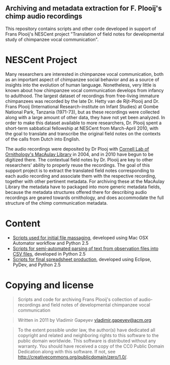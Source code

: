 Archiving and metadata extraction for F. Plooij's chimp audio recordings
---------

This repository contains scripts and other code developed in support of Frans Plooij's NESCent project "Translation of field notes for developmental study of chimpanzee vocal communication". 

NESCent Project
===============

Many researchers are interested in chimpanzee vocal communication, both as an important aspect of chimpanzee social behavior and as a source of insights into the evolution of human language. Nonetheless, very little is known about how chimpanzee vocal communication develops from infancy to adulthood. The largest dataset of recordings from free-living immature chimpanzees was recorded by the late Dr. Hetty van de Rijt-Plooij and Dr. Frans Plooij (International Research-institute on Infant Studies) at Gombe National Park, Tanzania (1971-73), but as these recordings were collected along with a large amount of other data, they have not yet been analyzed. In order to make this dataset available to more researchers, Dr. Plooij spent a short-term sabbatical fellowship at NESCent from March-April 2010, with the goal to translate and transcribe the original field notes on the contexts of the calls from Dutch into English.

The audio recordings were deposited by Dr Plooj with [Cornell Lab of Ornithology's MacAulay Library](http://macaulaylibrary.org/) in 2004, and in 2010 have begun to be digitized there. The contextual field notes by Dr. Plooij are key to other researchers' ability to properly reuse the recordings. The goal of this support project is to extract the translated field notes corresponding to each audio recording and associate them with the respective recording, together with other pertinent metadata. For archiving these at the MacAulay Library the metadata have to packaged into more generic metadata fields, because the metadata structures offered there for describing audio recordings are geared towards ornithology, and does accommodate the full structure of the chimp communication metadata.

Content
=======

* [Scripts used for initial file massaging](./FileMassaging/), developed using Mac OSX Automator workflow and Python 2.5 
* [Scripts for semi-automated parsing of text from observation files into CSV files](./ObservationParsing/), developed in Python 2.5 
* [Scripts for final spreadsheet production](./SpreadsheetProduction/), developed using Eclipse, PyDev, and Python 2.5

Copying and license
===================

> Scripts and code for archiving Frans Plooij's collection of audio-recordings and field notes of developmental chimpanzee vocal communication 

> Written in 2011 by Vladimir Gapeyev <vladimir.gapeyev@acm.org>

> To the extent possible under law, the author(s) have dedicated all copyright and related and neighboring rights to this software to the public domain worldwide. This software is distributed without any warranty.
You should have received a copy of the CC0 Public Domain Dedication along with this software. If not, see <http://creativecommons.org/publicdomain/zero/1.0/>.
